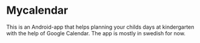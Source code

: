 Mycalendar
==========
This is an Android-app that helps planning your childs days at kindergarten with the help of Google Calendar. 
The app is mostly in swedish for now.
